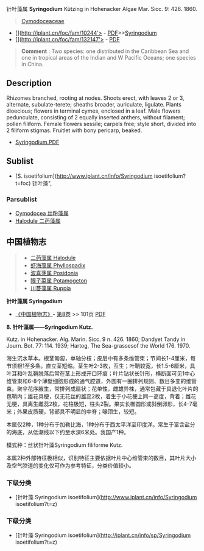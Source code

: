 针叶藻属 **Syringodium** Kützing in Hohenacker Algae Mar. Sicc. 9: 426. 1860.

> [Cymodoceaceae](http://www.iplant.cn/info/Cymodoceaceae?t=foc)
* [](http://iplant.cn/foc/fam/10244'> - [PDF](http://iplant.cn/foc/pdf/Cymodoceaceae.pdf)>>[Syringodium](http://www.iplant.cn/info/Syringodium?t=foc)
* [](http://iplant.cn/foc/fam/132147'> - [PDF](http://www.iplant.cn/foc/pdf/Syringodium.pdf)


> **Comment** : 
> Two species: one distributed in the Caribbean Sea and one in tropical areas of the Indian and W Pacific Oceans; one species in China.

## Description

Rhizomes branched, rooting at nodes. Shoots erect, with leaves 2 or 3, alternate, subulate-terete; sheaths broader, auriculate, ligulate. Plants dioecious; flowers in terminal cymes, enclosed in a leaf. Male flowers pedunculate, consisting of 2 equally inserted anthers, without filament; pollen filiform. Female flowers sessile; carpels free; style short, divided into 2 filiform stigmas. Fruitlet with bony pericarp, beaked.


* [Syringodium.PDF](http://iplant.cn/foc/pdf/Syringodium.pdf)

## Sublist

* [S.  isoetifolium](http://www.iplant.cn/info/Syringodium isoetifolium?t=foc) 针叶藻",

### Parsublist

* [Cymodocea  丝粉藻属](http://www.iplant.cn/info/Cymodocea?t=foc)
* [Halodule  二药藻属](http://www.iplant.cn/info/Halodule?t=foc)


## 中国植物志

> * [二药藻属  Halodule](http://www.iplant.cn/info/Halodule?t=z)
> * [虾海藻属  Phyllospadix](http://www.iplant.cn/info/Phyllospadix?t=z)
> * [波喜荡属  Posidonia](http://www.iplant.cn/info/Posidonia?t=z)
> * [眼子菜属  Potamogeton](http://www.iplant.cn/info/Potamogeton?t=z)
> * [川蔓藻属  Ruppia](http://www.iplant.cn/info/Ruppia?t=z)


**针叶藻属 Syringodium**

* [《中国植物志》](http://www.iplant.cn/frps)- [第8卷](http://www.iplant.cn/frps/vol/8) >> 101页 [PDF](http://www.iplant.cn/frps/pdf/8/101y.pdf)

**8. 针叶藻属——Syringodium Kutz.**

Kutz. in Hohenacker. Alg. Marin. Sicc. 9 n. 426. 1860; Dandyet Tandy in Journ. Bot. 77: 114. 1939; Hartog, The Sea-grassesof the World 176. 1970.

海生沉水草本。根茎匍匐，单轴分枝；皮层中有多条维管束；节间长1-4厘米，每节须根1至多条。直立茎短缩。茎生叶2-3枚，互生；叶鞘较宽，长1.5-6厘米，具叶耳和叶乱鞘脱落后常在茎上形成开口环痕；叶片钻状长针形，横断面可见1中心维管束和6-8个薄壁细胞形成的通气腔道，外围有一圈排列规则、数目多变的维管束。聚伞花序腋生，常排列成扇状；花单性，雌雄异株，通常包藏于具退化叶片的苞鞘内；雄花具梗，仅无花丝的雄蕊2枚，着生于小花梗上同一高度，背着；雌花无梗，具离生雌蕊2枚，花柱极短，柱头2裂。果实长椭圆形或斜倒卵形，长4-7毫米；外果皮质硬，背部具不明显的中脊；喙顶生，较短。

本属仅2种，1种分布于加勒比海，1种分布于西太平洋至印度洋。常生于富含盐分的海底，从低潮线以下约至水深6米处。我国产1种。

模式种：丝状针叶藻Syringodium filiforme Kutz.

本属2种外部特征极相似，识别特征主要依据叶片中心维管束的数目，其叶片大小及空气腔道的变化仅可作为参考特征，分类价值较小。

### 下级分类
* [针叶藻  Syringodium isoetifolium](http://www.iplant.cn/info/Syringodium isoetifolium?t=z)

### 下级分类
* [针叶藻  Syringodium isoetifolium](http://iplant.cn/info/sp/Syringodium isoetifolium?t=z)
